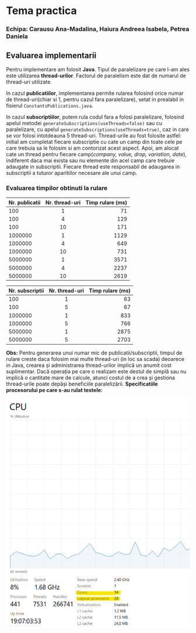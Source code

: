 # Tema practica
### Echipa: Carausu Ana-Madalina, Haiura Andreea Isabela, Petrea Daniela

## Evaluarea implementarii
Pentru implementare am folosit **Java**. Tipul de paralelizare pe care l-am ales este utilizarea **thread-urilor**. Factorul de paralelism este dat de numarul de thread-uri utilizate.

In cazul **publicatiilor**, implementarea permite rularea folosind orice numar de thread-uri(chiar si 1, pentru cazul fara paralelizare), setat in prealabil in fisierul ```ConstantsPublications.java```.

In cazul **subscriptiilor**, putem rula codul fara a folosi paralelizare, folosind apelul metodei ```generateSubscriptions(useThreads=false)``` sau cu paralelizare, cu apelul ```generateSubscriptions(useThreads=true)```, caz in care se vor folosi intotdeauna 5 thread-uri. Thread-urile au fost folosite astfel: initial am completat fiecare subscriptie cu cate un camp din toate cele pe care trebuia sa le folosim si am contorizat acest aspect. Apoi, am alocat cate un thread pentru fiecare camp(*company, value, drop, variation, date*), indiferent daca mai exista sau nu elemente din acel camp care trebuie adaugate in subscriptii. Fiecare thread este responsabil de adaugarea in subscriptii a tuturor aparitiilor necesare ale unui camp.

### Evaluarea timpilor obtinuti la rulare
| Nr. publicatii | Nr. thread-uri | Timp rulare (ms) |
| :----|:---:|----:|
| 100  | 1 | 71 |
| 100  | 4 | 129 |
| 100  | 10 | 171 |
| 1000000  | 1 | 1129 |
| 1000000  | 4 | 649 |
| 1000000  | 10 | 731 |
| 5000000  | 1 | 3571 |
| 5000000  | 4 | 2237 |
| 5000000  | 10 | 2619|

| Nr. subscriptii | Nr. thread-uri | Timp rulare (ms) |
| :--- |:----: |-----:|
| 100  | 1 |  63 |
| 100  | 5 |  67 |
| 1000000  | 1 | 833 |
| 1000000  | 5 | 766 |
| 5000000  | 1 | 2875 |
| 5000000  | 5 | 2703 |

**Obs:** Pentru generarea unui numar mic de publicatii/subscriptii, timpul de rulare creste daca folosim mai multe thread-uri (in loc sa scada) deoarece in Java, crearea și administrarea thread-urilor implică un anumit cost suplimentar. Dacă operația pe care o realizam este destul de simplă sau nu implică o cantitate mare de calcule, atunci costul de a crea și gestiona thread-urile poate depăși beneficiile paralelizării.
**Specificatiile procesorului pe care s-au rulat testele:**

![procesor](./procesor.png)

